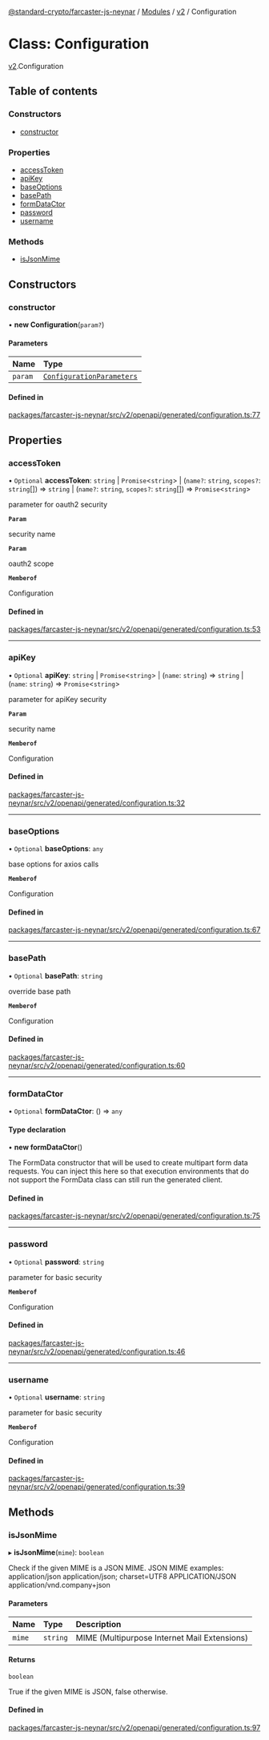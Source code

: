 [@standard-crypto/farcaster-js-neynar](../README.md) / [Modules](../modules.md) / [v2](../modules/v2.md) / Configuration

# Class: Configuration

[v2](../modules/v2.md).Configuration

## Table of contents

### Constructors

- [constructor](v2.Configuration.md#constructor)

### Properties

- [accessToken](v2.Configuration.md#accesstoken)
- [apiKey](v2.Configuration.md#apikey)
- [baseOptions](v2.Configuration.md#baseoptions)
- [basePath](v2.Configuration.md#basepath)
- [formDataCtor](v2.Configuration.md#formdatactor)
- [password](v2.Configuration.md#password)
- [username](v2.Configuration.md#username)

### Methods

- [isJsonMime](v2.Configuration.md#isjsonmime)

## Constructors

### constructor

• **new Configuration**(`param?`)

#### Parameters

| Name | Type |
| :------ | :------ |
| `param` | [`ConfigurationParameters`](../interfaces/v2.ConfigurationParameters.md) |

#### Defined in

[packages/farcaster-js-neynar/src/v2/openapi/generated/configuration.ts:77](https://github.com/standard-crypto/farcaster-js/blob/main/packages/farcaster-js-neynar/src/v2/openapi/generated/configuration.ts#L77)

## Properties

### accessToken

• `Optional` **accessToken**: `string` \| `Promise`<`string`\> \| (`name?`: `string`, `scopes?`: `string`[]) => `string` \| (`name?`: `string`, `scopes?`: `string`[]) => `Promise`<`string`\>

parameter for oauth2 security

**`Param`**

security name

**`Param`**

oauth2 scope

**`Memberof`**

Configuration

#### Defined in

[packages/farcaster-js-neynar/src/v2/openapi/generated/configuration.ts:53](https://github.com/standard-crypto/farcaster-js/blob/main/packages/farcaster-js-neynar/src/v2/openapi/generated/configuration.ts#L53)

___

### apiKey

• `Optional` **apiKey**: `string` \| `Promise`<`string`\> \| (`name`: `string`) => `string` \| (`name`: `string`) => `Promise`<`string`\>

parameter for apiKey security

**`Param`**

security name

**`Memberof`**

Configuration

#### Defined in

[packages/farcaster-js-neynar/src/v2/openapi/generated/configuration.ts:32](https://github.com/standard-crypto/farcaster-js/blob/main/packages/farcaster-js-neynar/src/v2/openapi/generated/configuration.ts#L32)

___

### baseOptions

• `Optional` **baseOptions**: `any`

base options for axios calls

**`Memberof`**

Configuration

#### Defined in

[packages/farcaster-js-neynar/src/v2/openapi/generated/configuration.ts:67](https://github.com/standard-crypto/farcaster-js/blob/main/packages/farcaster-js-neynar/src/v2/openapi/generated/configuration.ts#L67)

___

### basePath

• `Optional` **basePath**: `string`

override base path

**`Memberof`**

Configuration

#### Defined in

[packages/farcaster-js-neynar/src/v2/openapi/generated/configuration.ts:60](https://github.com/standard-crypto/farcaster-js/blob/main/packages/farcaster-js-neynar/src/v2/openapi/generated/configuration.ts#L60)

___

### formDataCtor

• `Optional` **formDataCtor**: () => `any`

#### Type declaration

• **new formDataCtor**()

The FormData constructor that will be used to create multipart form data
requests. You can inject this here so that execution environments that
do not support the FormData class can still run the generated client.

#### Defined in

[packages/farcaster-js-neynar/src/v2/openapi/generated/configuration.ts:75](https://github.com/standard-crypto/farcaster-js/blob/main/packages/farcaster-js-neynar/src/v2/openapi/generated/configuration.ts#L75)

___

### password

• `Optional` **password**: `string`

parameter for basic security

**`Memberof`**

Configuration

#### Defined in

[packages/farcaster-js-neynar/src/v2/openapi/generated/configuration.ts:46](https://github.com/standard-crypto/farcaster-js/blob/main/packages/farcaster-js-neynar/src/v2/openapi/generated/configuration.ts#L46)

___

### username

• `Optional` **username**: `string`

parameter for basic security

**`Memberof`**

Configuration

#### Defined in

[packages/farcaster-js-neynar/src/v2/openapi/generated/configuration.ts:39](https://github.com/standard-crypto/farcaster-js/blob/main/packages/farcaster-js-neynar/src/v2/openapi/generated/configuration.ts#L39)

## Methods

### isJsonMime

▸ **isJsonMime**(`mime`): `boolean`

Check if the given MIME is a JSON MIME.
JSON MIME examples:
  application/json
  application/json; charset=UTF8
  APPLICATION/JSON
  application/vnd.company+json

#### Parameters

| Name | Type | Description |
| :------ | :------ | :------ |
| `mime` | `string` | MIME (Multipurpose Internet Mail Extensions) |

#### Returns

`boolean`

True if the given MIME is JSON, false otherwise.

#### Defined in

[packages/farcaster-js-neynar/src/v2/openapi/generated/configuration.ts:97](https://github.com/standard-crypto/farcaster-js/blob/main/packages/farcaster-js-neynar/src/v2/openapi/generated/configuration.ts#L97)
